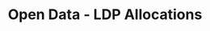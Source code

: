 ---
schema: default
title: Open Data - LDP Allocations
organization: Argyll and Bute Council
notes: A site proposed in the Argyll and Bute adopted Local Development Plan 2015  for specified development purposes which can be expected to be commenced or delivered within the plan-period without having to overcome significant obstacles to the development
resources:

  - name: Open Data - LDP Allocations FEATURE LAYER
  - url: 
  - format: FEATURE LAYER

license: 
category:

  - LDP

  - Local Development Plan

  - Housing

  - Business

  - Planning


  - 

maintainer: Tim Wisniewski
maintainer_email: tim@timwis.com
---